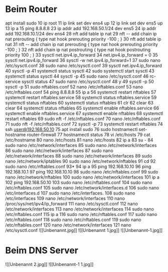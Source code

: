 # Beim Router
apt install sudo
   10  ip root
   11  ip link set dev ens4 up
   12  ip link set dev ens5 up
   13  ip a
   15  ping 8.8.8.8
   23  ip addr add 192.168.50.1/24 dev ens5
   24  ip addr add 192.168.10.1/24 dev ens4
   28  nft add table ip nat
   29  nft -- add chain ip nat prerouting { type nat hook prerouting priority -100 \; }
   30  nft add table ip nat
   31  nft -- add chain ip nat prerouting { type nat hook prerouting priority -100 \; }
   32  nft add chain ip nat postrouting { type nat hook postrouting priority 100 \; }
   33  sysctl net.ipv4.ip_forward
   34  net.ipv4.ip_forward = 0
   35  sysctl net.ipv4.ip_forward
   36  sysctl -w net.ipv4.ip_forward=1
   37  sudo nano /etc/sysctl.conf
   38  sudo nano /etc/sysctl.conf
   39  sysctl net.ipv4.ip_forward
   40  sysctl -p
   41  systemctl status sysctl
   42  sudo systemctl start sysctl
   43  systemctl status sysctl
   44  sysctl -p
   45  sudo nano /etc/sysctl.conf
   46  rc-service sysctl status
   47  sudo nano /etc/sysctl.conf
   48  y
   49  sysctl -p
   50  sysctl -p
   51  sudo nftables.conf
   52  nano /etc/nftables.conf
   53  nano /etc/nftables.conf
   54  ping 8.8.8.8
   55  ip a
   56  systemctl restart nftables
   57  systemctl restart nftables.service
   58  systemctl status nftables.service
   59  systemctl status nftables
   60  systemctl status nftables
   61  clr
   62  clear
   63  clear
   64  systemctl status nftables
   65  systemctl enable nftables.service
   66  systemctl enable nftables.service
   67  systemctl enable nftables
   68  systemctl restart nftables
   69  sudo nft -f /etc/nftables.conf
   70  nano /etc/nftables.conf
   71  sudo nft -f /etc/nftables.conf
   72  sysctl -p
   73  systemctl restart nftables
   74  ssh user@192.168.50.10
   75  apt install sudo
   76  sudo hostnamectl set-hostname router-firewall
   77  hostnamectl status
   78  vi /etc/hosts
   79  cat /etc/hostname
   80  nano /etc/hosts
   81  nano /etc/hosts
   82  ip a
   83  su -
   84  sudo nano /etc/network/interfaces
   85  sudo nano /etc/network/interfaces
   86  sudo nano /etc/network/interfaces
   87  sudo nano /etc/network/interfaces
   88  sudo nano /etc/network/interfaces
   89  sudo nano /etc/network/iptables
   90  sudo nano /etc/network/nftables
   91  cd
   92  sudo nano /etc/nftables.conf
   93*
   94  ip a
   95  ping 192.168.10.10
   96  ping 192.168.10.1
   97  ping 192.168.10.10
   98  sudo nano /etc/nftables.conf
   99  sudo nano /etc/network/nftables
  100  sudo nano /etc/network/interfaces
  101  ip a
  102  ping 192.168.50.10
  103  sudo nano /etc/nftables.conf
  104  sudo nano /etc/nftables.conf
  105  sudo nano /etc/network/interfaces.d
  106  sudo nano /etc/interfaces.d
  107  sudo nano /etc/interfaces.
  108  sudo nano /etc/interfaces
  109  nano /etc/network/interfaces
  110  nano /proc/sys/net/ipv4/ip_forward
  111  nano /etc/sysctl.conf
  112  nano /etc/network/interfaces
  113  nano /etc/network/interfaces
  114  sudo nano /etc/nftables.conf
  115  ip a
  116  sudo nano /etc/nftables.conf
  117  sudo nano /etc/nftables.conf
  118  sudo nano /etc/nftables.conf
  119  sudo nano /etc/nftables.conf
  120  nano /etc/network/interfaces
  121  nano /etc/sysctl.conf
![[Unbenannt.jpg]]
![[Unbenannt 1.jpg]]
![[Unbenannt-1.jpg]]


# Beim DNS Server 
![[Unbenannt 2.jpg]]
![[Unbenannt-1 1.jpg]]
